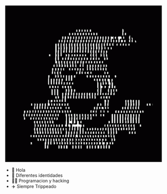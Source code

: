 </p align="center">
<p align="center">
<img src="https://github.com/g1thubcrypton/githubcrypton/blob/main/gif.gif" />
  </p align="center">
  
  * 🍾 Hola 
  * 🪪 Diferentes identidades  
  * 👨‍💻 Programacion y hacking
  * ✈️ Siempre Trippeado 
